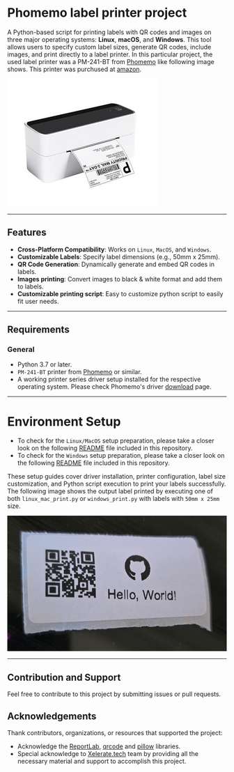 # Phomemo label printer project

A Python-based script for printing labels with QR codes and images on three major operating systems: **Linux**, **macOS**, and **Windows**. This tool allows users to specify custom label sizes, generate QR codes, include images, and print directly to a label printer. In this particular project, the used label printer was a PM-241-BT from [Phomemo](https://phomemo.com) like following image shows. This printer was purchused at [amazon](https://www.amazon.es/dp/B0BSBTWQ17/ref=sr_1_1_sspa?crid=16WX4MIKH32L3&dib=eyJ2IjoiMSJ9.M09FS4lmpkLF2MN9NbHTgkgqQoCzPodHLyieukvrzHcR-ybIID_CjKIP8OGh5nyF7n1dvflcRViH7w0famM_w-eefLjYxCHDEZcYvkmSqDsgzswr2Ny5Y4HP0RkyBHo_1soLQdr4DWgSsWNSynBB6A._9Rxx4f8yPZiau79RMGMFmzYN9PCwMMkP1ATTlkFMVU&dib_tag=se&keywords=pm-241-bt&nsdOptOutParam=true&qid=1732195655&sprefix=pm-241-bt%2Caps%2C123&sr=8-1-spons&sp_csd=d2lkZ2V0TmFtZT1zcF9hdGY&th=1).

![PM-241-BT](.doc/images/PM-241-BT.png)

---

## Features

- **Cross-Platform Compatibility**: Works on `Linux`, `MacOS`, and `Windows`.
- **Customizable Labels**: Specify label dimensions (e.g., 50mm x 25mm).
- **QR Code Generation**: Dynamically generate and embed QR codes in labels.
- **Images printing**: Convert images to black & white format and add them to labels.
- **Customizable printing script**: Easy to customize python script to easily fit user needs.

---

## Requirements

### General
- Python 3.7 or later.
- `PM-241-BT` printer from [Phomemo](https://phomemo.com) or similar.
- A working printer series driver setup installed for the respective operating system. Please check Phomemo's driver [download](https://eu.phomemo.com/pages/drivers) page.

---

# Environment Setup

- To check for the `Linux/MacOS` setup preparation, please take a closer look on the following [README](.doc/readmes/README_LINUX_MAC.md) file included in this repository.
- To check for the `Windows` setup preparation, please take a closer look on the following [README](.doc/readmes/README_WINDOWS.md) file included in this repository.

These setup guides cover driver installation, printer configuration, label size customization, and Python script execution to print your labels successfully. The following image shows the output label printed by executing one of both `linux_mac_print.py` or `windows_print.py` with labels with `50mm x 25mm` size.

![final_label](.doc/images/final_label.png)

---

## Contribution and Support

Feel free to contribute to this project by submitting issues or pull requests.

## Acknowledgements

Thank contributors, organizations, or resources that supported the project:

- Acknowledge the [ReportLab](https://www.reportlab.com/), [qrcode](https://github.com/lincolnloop/python-qrcode) and [pillow](https://pillow.readthedocs.io/en/stable/) libraries.
- Special acknowledge to [Xelerate.tech](https://www.xelerate.tech/) team by providing all the necessary material and support to accomplish this project.